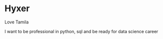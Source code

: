 # Hyxer

Love Tamila 

I want to be professional in python, sql and be ready for data science career 
